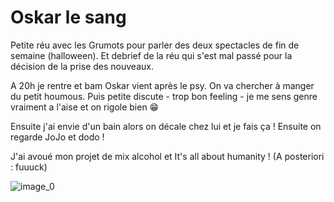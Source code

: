 # Oskar le sang 
Petite réu avec les Grumots pour parler des deux spectacles de fin de semaine (halloween). Et debrief de la réu qui s'est mal passé pour la décision de la prise des nouveaux.

A 20h je rentre et bam Oskar vient après le psy. On va chercher à manger du petit houmous. Puis petite discute - trop bon feeling - je me sens genre vraiment a l'aise et on rigole bien 😁

Ensuite j'ai envie d'un bain alors on décale chez lui et je fais ça ! Ensuite on regarde JoJo et dodo !

J'ai avoué mon projet de mix alcohol et It's all about humanity ! (A posteriori : fuuuck)

![image_0](images/image_0.jpg)